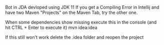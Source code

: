 Bot in JDA devloped using JDK 11 
If you get a Compiling Error in Intellij and have two Maven "Projects" on the Maven Tab, try the other one.

When some dependencies show missing execute this in the console (and hit CTRL + Enter to execute it)
mvn idea:idea

If this still won't work delete the .idea folder and reopen the project
